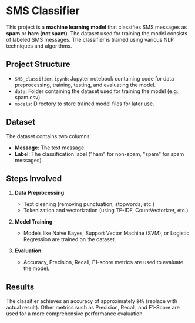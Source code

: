 # SMS Classifier

This project is a **machine learning model** that classifies SMS messages as **spam** or **ham (not spam)**. The dataset used for training the model consists of labeled SMS messages. The classifier is trained using various NLP techniques and algorithms.

## Project Structure
- `SMS_classifier.ipynb`: Jupyter notebook containing code for data preprocessing, training, testing, and evaluating the model.
- `data`: Folder containing the dataset used for training the model (e.g., spam.csv).
- `models`: Directory to store trained model files for later use.

## Dataset
The dataset contains two columns:
- **Message**: The text message.
- **Label**: The classification label ("ham" for non-spam, "spam" for spam messages).

## Steps Involved
1. **Data Preprocessing**:
   - Text cleaning (removing punctuation, stopwords, etc.)
   - Tokenization and vectorization (using TF-IDF, CountVectorizer, etc.)

2. **Model Training**:
   - Models like Naive Bayes, Support Vector Machine (SVM), or Logistic Regression are trained on the dataset.
   
3. **Evaluation**:
   - Accuracy, Precision, Recall, F1-score metrics are used to evaluate the model.

## Results
The classifier achieves an accuracy of approximately `84%` (replace with actual result). Other metrics such as Precision, Recall, and F1-Score are used for a more comprehensive performance evaluation.



